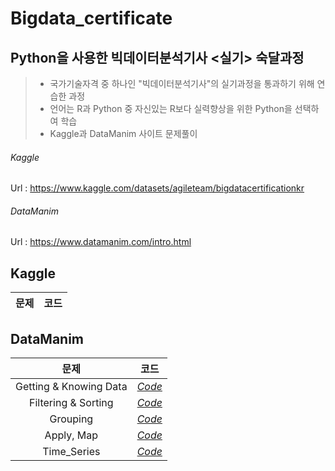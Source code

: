 # Bigdata_certificate

## Python을 사용한 빅데이터분석기사 <실기> 숙달과정

> + 국가기술자격 중 하나인 "빅데이터분석기사"의 실기과정을 통과하기 위해 연습한 과정 <br>
> + 언어는 R과 Python 중 자신있는 R보다 실력향상을 위한 Python을 선택하여 학습 <br>
> + Kaggle과 DataManim 사이트 문제풀이 <br>

###### Kaggle
Url : https://www.kaggle.com/datasets/agileteam/bigdatacertificationkr
###### DataManim
Url : https://www.datamanim.com/intro.html

## Kaggle
|문제|코드|
|:---:|:---:|



## DataManim
|문제|코드|
|:---:|:---:|
|Getting & Knowing Data|*[Code](https://github.com/Yun024/Bigdata_certificate/blob/main/DataManim/Getting%20%26%20Knowing%20Data.py)*|
|Filtering & Sorting|*[Code](https://github.com/Yun024/Bigdata_certificate/blob/main/DataManim/Filtering%20%26%20Sorting.py)*|
|Grouping|*[Code](https://github.com/Yun024/Bigdata_certificate/blob/main/DataManim/Grouping.py)*|
|Apply, Map|*[Code](https://github.com/Yun024/Bigdata_certificate/blob/main/DataManim/Apply%2C%20Map.py)*|
|Time_Series|*[Code](https://github.com/Yun024/Bigdata_certificate/blob/main/DataManim/Time_Series.py)*|

